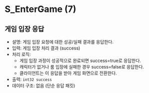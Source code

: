 # S_EnterGame (7)

## 게임 입장 응답

- 설명: 게임 입장 요청에 대한 성공/실패 결과를 응답한다.
- 입력: 게임 입장 처리 결과 (success)
- 처리 로직:
  - 게임 입장 과정이 성공적으로 완료되면 success=true로 응답한다.
  - 캐릭터가 없거나 룸 입장에 실패한 경우 success=false로 응답한다.
  - 클라이언트는 이 응답을 받아 게임 화면으로 전환한다.
- 출력: `int32 success`
- 데이터 구조: 없음 (단순 응답 패킷)